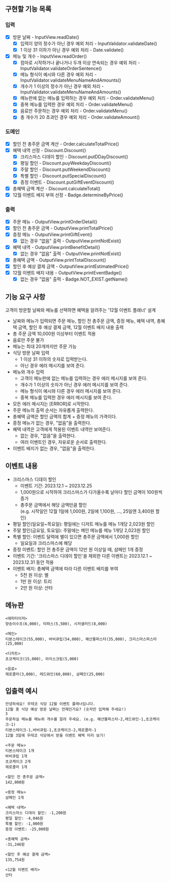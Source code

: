 ## 구현할 기능 목록

### 입력

- [x] 방문 날짜 - InputView.readDate()
    - [x] 입력이 양의 정수가 아닌 경우 예외 처리 - InputValidator.validateDate()
    - [x] 1 이상 31 이하가 아닌 경우 예외 처리 - Date.validate()
- [x] 메뉴 및 개수 - InputView.readOrder()
    - [x] 컴마로 시작하거나 끝나거나 두개 이상 연속되는 경우 예외 처리 - InputValidator.validateOrderSentence()
    - [x] 메뉴 형식이 예시와 다른 경우 예외 처리 - InputValidator.validateMenuNameAndAmounts()
    - [x] 개수가 1 이상의 정수가 아닌 경우 예외 처리 - InputValidator.validateMenuNameAndAmounts()
    - [x] 메뉴판에 없는 메뉴를 입력하는 경우 예외 처리 - Order.validateMenu()
    - [x] 중복 메뉴를 입력한 경우 예외 처리 - Order.validateMenu()
    - [x] 음료만 주문하는 경우 예외 처리 - Order.validateMenu()
    - [x] 총 개수가 20 초과인 경우 예외 처리 - Order.validateAmount()

### 도메인

- [x] 할인 전 총주문 금액 계산 - Order.calculateTotalPrice()
- [x] 혜택 내역 선정 - Discount.Discount()
    - [x] 크리스마스 디데이 할인 - Discount.putDDayDiscount()
    - [x] 평일 할인 - Discount.puyWeekdayDiscount()
    - [x] 주말 할인 - Discount.putWeekendDiscount()
    - [x] 특별 할인 - Discount.putSpecialDiscount()
    - [x] 증정 이벤트 - Discount.putGiftEventDiscount()
- [x] 총혜택 금액 계산 - Discount.calculateTotal()
- [x] 12월 이벤트 배지 부여 선정 - Badge.determineByPrice()

### 출력

- [x] 주문 메뉴 - OutputView.printOrderDetail()
- [x] 할인 전 총주문 금액 - OutputView.printTotalPrice()
- [x] 증정 메뉴 - OutputView.printGiftEvent()
    - [x] 없는 경우 "없음" 출력 - OutputView.printNotExist()
- [x] 혜택 내역 - OutputView.printBenefitDetail()
    - [x] 없는 경우 "없음" 출력 - OutputView.printNotExist()
- [x] 총혜택 금액 - OutputView.printTotalDiscount()
- [x] 할인 후 예상 결제 금액 - OutputView.printEstimatedPrice()
- [x] 12월 이벤트 배지 내용 - OutputView.printEventBadge()
    - [x] 없는 경우 "없음" 출력 - Badge.NOT_EXIST.getName()

## 기능 요구 사항

고객이 방문할 날짜와 메뉴를 선택하면 혜택을 알려주는 '12월 이벤트 플래너' 설계

- 날짜와 메뉴가 입력되면 주문 메뉴, 할인 전 총주문 금액, 증정 메뉴, 혜택 내역, 총혜택 금액, 할인 후 예상 결제 금액, 12월 이벤트 배지 내용 출력
- 총 주문 금액 10,000원 이상부터 이벤트 적용
- 음료만 주문 불가
- 메뉴는 최대 20개까지만 주문 가능
- 식당 방문 날짜 입력
    - 1 이상 31 이하의 숫자로 입력받는다.
    - 아닌 경우 에러 메시지를 보여 준다.
- 메뉴와 개수 입력
    - 고객이 메뉴판에 없는 메뉴를 입력하는 경우 에러 메시지를 보여 준다.
    - 개수가 1 이상의 숫자가 아닌 경우 에러 메시지를 보여 준다.
    - 메뉴 형식이 예시와 다른 경우 에러 메시지를 보여 준다.
    - 중복 메뉴를 입력한 경우 에러 메시지를 보여 준다.
- 모든 에러 메시지는 [ERROR]로 시작한다.
- 주문 메뉴의 출력 순서는 자유롭게 출력한다.
- 총혜택 금액은 할인 금액의 합계 + 증정 메뉴의 가격이다.
- 증정 메뉴가 없는 경우, "없음"을 출력한다.
- 혜택 내역은 고객에게 적용된 이벤트 내역만 보여준다.
    - 없는 경우, "없음"을 출력한다.
    - 여러 이벤트인 경우, 자유로운 순서로 출력한다.
- 이벤트 배지가 없는 경우, "없음"을 출력한다.

## 이벤트 내용

- 크리스마스 디데이 할인
    - 이벤트 기간: 2023.12.1 ~ 2023.12.25
    - 1,000원으로 시작하여 크리스마스가 다가올수록 날마다 할인 금액이 100원씩 증가
    - 총주문 금액에서 해당 금액만큼 할인  
      (e.g. 시작일인 12월 1일에 1,000원, 2일에 1,100원, ..., 25일엔 3,400원 할인)
- 평일 할인(일요일~목요일): 평일에는 디저트 메뉴를 메뉴 1개당 2,023원 할인
- 주말 할인(금요일, 토요일): 주말에는 메인 메뉴를 메뉴 1개당 2,023원 할인
- 특별 할인: 이벤트 달력에 별이 있으면 총주문 금액에서 1,000원 할인
    - 일요일과 크리스마스에 해당
- 증정 이벤트: 할인 전 총주문 금액이 12만 원 이상일 때, 샴페인 1개 증정
- 이벤트 기간: '크리스마스 디데이 할인'을 제외한 다른 이벤트는 2023.12.1 ~ 2023.12.31 동안 적용
- 이벤트 배지: 총혜택 금액에 따라 다른 이벤트 배지를 부여
    - 5천 원 이상: 별
    - 1만 원 이상: 트리
    - 2만 원 이상: 산타

## 메뉴판

```
<애피타이저>
양송이수프(6,000), 타파스(5,500), 시저샐러드(8,000)

<메인>
티본스테이크(55,000), 바비큐립(54,000), 해산물파스타(35,000), 크리스마스파스타(25,000)

<디저트>
초코케이크(15,000), 아이스크림(5,000)

<음료>
제로콜라(3,000), 레드와인(60,000), 샴페인(25,000)
```

## 입출력 예시

```
안녕하세요! 우테코 식당 12월 이벤트 플래너입니다.
12월 중 식당 예상 방문 날짜는 언제인가요? (숫자만 입력해 주세요!)
3
주문하실 메뉴를 메뉴와 개수를 알려 주세요. (e.g. 해산물파스타-2,레드와인-1,초코케이크-1)
티본스테이크-1,바비큐립-1,초코케이크-2,제로콜라-1
12월 3일에 우테코 식당에서 받을 이벤트 혜택 미리 보기!
 
<주문 메뉴>
티본스테이크 1개
바비큐립 1개
초코케이크 2개
제로콜라 1개
 
<할인 전 총주문 금액>
142,000원
 
<증정 메뉴>
샴페인 1개
 
<혜택 내역>
크리스마스 디데이 할인: -1,200원
평일 할인: -4,046원
특별 할인: -1,000원
증정 이벤트: -25,000원
 
<총혜택 금액>
-31,246원
 
<할인 후 예상 결제 금액>
135,754원
 
<12월 이벤트 배지>
산타
```